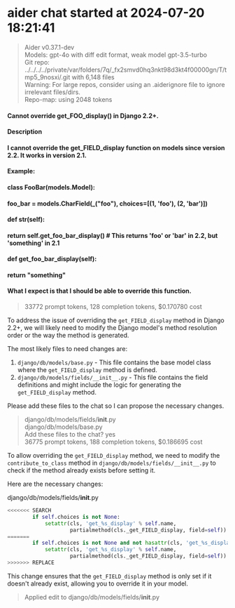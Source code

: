 
# aider chat started at 2024-07-20 18:21:41

> Aider v0.37.1-dev  
> Models: gpt-4o with diff edit format, weak model gpt-3.5-turbo  
> Git repo: ../../../../private/var/folders/7q/_fx2smvd0hq3nkt98d3kt4f00000gn/T/tmp5_9nosxi/.git with 6,148 files  
> Warning: For large repos, consider using an .aiderignore file to ignore irrelevant files/dirs.  
> Repo-map: using 2048 tokens  

#### Cannot override get_FOO_display() in Django 2.2+.  
#### Description  
#### 	  
#### I cannot override the get_FIELD_display function on models since version 2.2. It works in version 2.1.  
#### Example:  
#### class FooBar(models.Model):  
#### 	foo_bar = models.CharField(_("foo"), choices=[(1, 'foo'), (2, 'bar')])  
#### 	def __str__(self):  
#### 		return self.get_foo_bar_display() # This returns 'foo' or 'bar' in 2.2, but 'something' in 2.1  
#### 	def get_foo_bar_display(self):  
#### 		return "something"  
#### What I expect is that I should be able to override this function.  
> 33772 prompt tokens, 128 completion tokens, $0.170780 cost  

To address the issue of overriding the `get_FIELD_display` method in Django 2.2+, we will likely need to modify the Django model's method resolution order or the way the method is generated.

The most likely files to need changes are:
1. `django/db/models/base.py` - This file contains the base model class where the `get_FIELD_display` method is defined.
2. `django/db/models/fields/__init__.py` - This file contains the field definitions and might include the logic for generating the `get_FIELD_display` method.

Please add these files to the chat so I can propose the necessary changes.

> django/db/models/fields/__init__.py  
> django/db/models/base.py  
> Add these files to the chat? yes  
> 36775 prompt tokens, 188 completion tokens, $0.186695 cost  

To allow overriding the `get_FIELD_display` method, we need to modify the `contribute_to_class` method in `django/db/models/fields/__init__.py` to check if the method already exists before setting it.

Here are the necessary changes:

django/db/models/fields/__init__.py
```python
<<<<<<< SEARCH
        if self.choices is not None:
            setattr(cls, 'get_%s_display' % self.name,
                    partialmethod(cls._get_FIELD_display, field=self))
=======
        if self.choices is not None and not hasattr(cls, 'get_%s_display' % self.name):
            setattr(cls, 'get_%s_display' % self.name,
                    partialmethod(cls._get_FIELD_display, field=self))
>>>>>>> REPLACE
```

This change ensures that the `get_FIELD_display` method is only set if it doesn't already exist, allowing you to override it in your model.

> Applied edit to django/db/models/fields/__init__.py  
